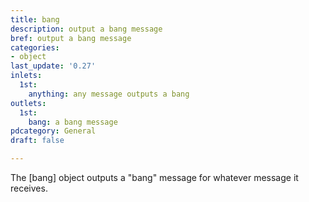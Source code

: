 ```yaml
---
title: bang
description: output a bang message
bref: output a bang message
categories:
- object
last_update: '0.27'
inlets:
  1st:
    anything: any message outputs a bang
outlets:
  1st:
    bang: a bang message
pdcategory: General
draft: false

---
```

The [bang] object outputs a "bang" message for whatever message it receives.
